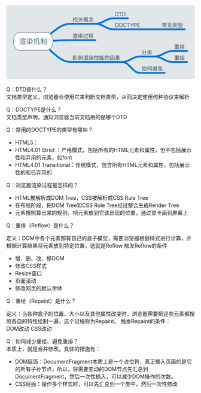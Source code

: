 ![](image/渲染机制.png) <br/>

Q：DTD是什么？<br/>
文档类型定义，浏览器会使用它来判断文档类型，从而决定使用何种协议来解析

Q：DOCTYPE是什么？<br/>
文档类型声明，通知浏览器当前文档用的是哪个DTD

Q：常用的DOCTYPE的类型有哪些？<br/>
+ HTML5：
+ HTML4.01 Strict ：严格模式，包括所有的HTML元素和属性，但不包括展示性和弃用的元素，如font
+ HTML4.01 Transitional：传统模式，包含所有HTML元素和属性，包括展示性的和已弃用的

Q：浏览器渲染过程是怎样的？<br/>
+ HTML被解析成DOM Tree，CSS被解析成CSS Rule Tree
+ 在布局阶段，把DOM Tree和CSS Rule Tree经过整合生成Render Tree
+ 元素按照算出来的规则，把元素放到它该出现的位置，通过显卡画到屏幕上

Q：重排（Reflow）是什么？<br/>

定义：DOM中各个元素都有自己的盒子模型，需要浏览器根据样式进行计算，并根据计算结果将元素放到特定位置，这就是Reflow
触发Reflow的条件 <br/>
+ 增、删、改、移DOM
+ 修改CSS样式
+ Resize窗口
+ 页面滚动
+ 修改网页的默认字体



Q：重绘（Repaint）是什么？<br/>

定义：当各种盒子的位置、大小以及其他属性改变时，浏览器需要把这些元素都按照各自的特性绘制一遍，这个过程称为Repaint。
触发Repaint的条件：<br/>
DOM改动
CSS改动

Q：如何减少重绘、避免重排？<br/>
本质上，就是合并修改。具体的措施有：
+ DOM层面：DocumentFragment本质上是一个占位符，真正插入页面的是它的所有子孙节点，所以，将需要变动的DOM节点先汇总到DocumentFragment，然后一次性插入，可以减少DOM操作的次数。
+ CSS层面：操作多个样式时，可以先汇总到一个类中，然后一次性修改